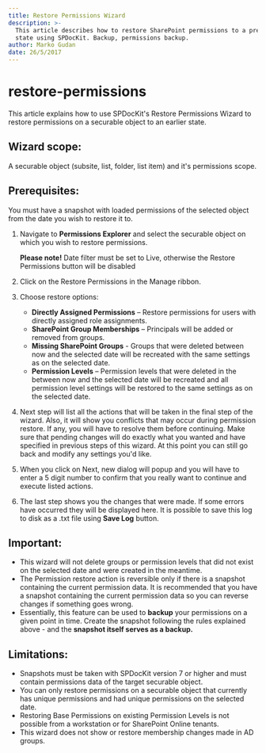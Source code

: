 ```yaml
---
title: Restore Permissions Wizard
description: >-
  This article describes how to restore SharePoint permissions to a previous
  state using SPDocKit. Backup, permissions backup.
author: Marko Gudan
date: 26/5/2017
---
```


# restore-permissions

This article explains how to use SPDocKit's Restore Permissions Wizard to restore permissions on a securable object to an earlier state.

## Wizard scope:

A securable object \(subsite, list, folder, list item\) and it's permissions scope.

## Prerequisites:

You must have a snapshot with loaded permissions of the selected object from the date you wish to restore it to.

1. Navigate to **Permissions Explorer** and select the securable object on which you wish to restore permissions. 

   **Please note!** Date filter must be set to Live, otherwise the Restore Permissions button will be disabled

2. Click on the Restore Permissions in the Manage ribbon.
3. Choose restore options:
   * **Directly Assigned Permissions** – Restore permissions for users with directly assigned role assignments.
   * **SharePoint Group Memberships** – Principals will be added or removed from groups. 
   * **Missing SharePoint Groups** - Groups that were deleted between now and the selected date will be recreated with the same settings as on the selected date. 
   * **Permission Levels** – Permission levels that were deleted in the between now and the selected date will be recreated and all permission level settings will be restored to the same settings as on the selected date. 
4. Next step will list all the actions that will be taken in the final step of the wizard. Also, it will show you conflicts that may occur during permission restore. If any, you will have to resolve them before continuing. Make sure that pending changes will do exactly what you wanted and have specified in previous steps of this wizard. At this point you can still go back and modify any settings you'd like.
5. When you click on Next, new dialog will popup and you will have to enter a 5 digit number to confirm that you really want to continue and execute listed actions.   
6. The last step shows you the changes that were made. If some errors have occurred they will be displayed here. It is possible to save this log to disk as a .txt file using **Save Log** button.  

## Important:

* This wizard will not delete groups or permission levels that did not exist on the selected date and were created in the meantime. 
* The Permission restore action is reversible only if there is a snapshot containing the current permission data. It is recommended that you have a snapshot containing the current permission data so you can reverse changes if something goes wrong. 
* Essentially, this feature can be used to **backup** your permissions on a given point in time. Create the snapshot following the rules explained above - and the **snapshot itself serves as a backup.** 

## Limitations:

* Snapshots must be taken with SPDocKit version 7 or higher and must contain permissions data of the target securable object.
* You can only restore permissions on a securable object that currently has unique permissions and had unique permissions on the selected date. 
* Restoring Base Permissions on existing Permission Levels is not possible from a workstation or for SharePoint Online tenants.  
* This wizard does not show or restore membership changes made in AD groups. 


